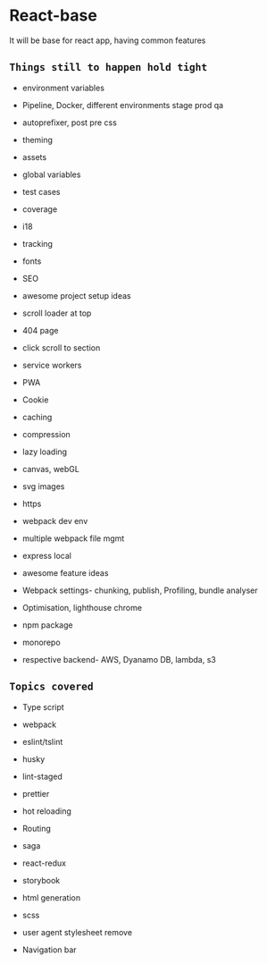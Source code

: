 # React-base

It will be base for react app, having common features

## `Things still to happen hold tight`

- environment variables
- Pipeline, Docker, different environments stage prod qa
- autoprefixer, post pre css
- theming
- assets
- global variables
- test cases
- coverage
- i18
- tracking
- fonts
- SEO
- awesome project setup ideas

- scroll loader at top
- 404 page
- click scroll to section
- service workers
- PWA
- Cookie
- caching
- compression
- lazy loading
- canvas, webGL
- svg images
- https
- webpack dev env
- multiple webpack file mgmt
- express local
- awesome feature ideas

- Webpack settings- chunking, publish, Profiling, bundle analyser
- Optimisation, lighthouse chrome
- npm package
- monorepo

- respective backend- AWS, Dyanamo DB, lambda, s3

## `Topics covered`

- Type script
- webpack
- eslint/tslint
- husky
- lint-staged
- prettier
- hot reloading
- Routing
- saga
- react-redux
- storybook
- html generation
- scss
- user agent stylesheet remove

- Navigation bar
